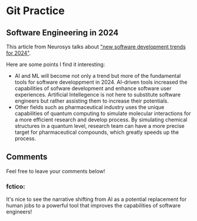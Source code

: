# Git Practice

## Software Engineering in 2024

This article from Neurosys talks about ["new software development trends for 2024"](https://neurosys.com/blog/trends-in-software-development). 

Here are some points I find it interesting: 
- AI and ML will become not only a trend but more of the fundamental tools for software developpment in 2024. AI-driven tools increased the capabilities of sofware development and enhance software user experiences. Artificial Intellegence is not here to substitute software engineers but rather assisting them to increase their potentials.
- Other fields such as pharmaceutical industry uses the unique capabilities of quantum computing to simulate molecular interactions for a more efficient research and develop process. By simulating chemical structures in a quantum level, research team can have a more precise target for pharmaceutical compounds, which greatly speeds up the process. 

## Comments

Feel free to leave your comments below!

### fctico:
 It's nice to see the narrative shifting from AI as a potential replacement for human jobs to a powerful tool that improves the capabilities of software engineers!